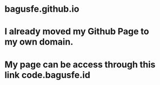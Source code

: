 # bagusfe.github.io
# I already moved my Github Page to my own domain. 
# My page can be access through this link code.bagusfe.id

